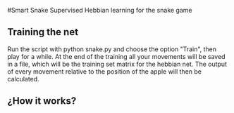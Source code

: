 #Smart Snake
Supervised Hebbian learning for the snake game

## Training the net
Run the script with python snake.py and choose the option "Train", then play for a while. At the end of the training all your movements will be saved
in a file, which will be the training set matrix for the hebbian net. The output of every movement relative to the position of the apple will then be calculated.

## ¿How it works?
